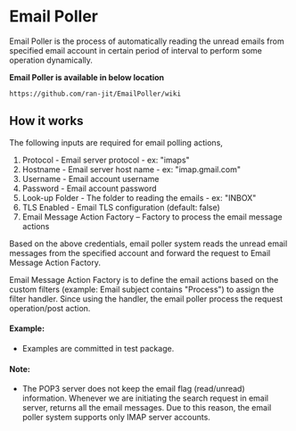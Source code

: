 # Email Poller

Email Poller is the process of automatically reading the unread emails from specified email account in certain period of interval to perform some operation dynamically.

**Email Poller is available in below location**
  
    https://github.com/ran-jit/EmailPoller/wiki

## How it works
The following inputs are required for email polling actions,
  1. Protocol - Email server protocol - ex: "imaps"
  2. Hostname - Email server host name - ex: "imap.gmail.com"
  3. Username - Email account username
  4. Password - Email account password
  5. Look-up Folder - The folder to reading the emails - ex: "INBOX"
  6. TLS Enabled - Email TLS configuration (default: false)
  7. Email Message Action Factory – Factory to process the email message actions

Based on the above credentials, email poller system reads the unread email messages from the specified account and forward the request to Email Message Action Factory.

Email Message Action Factory is to define the email actions based on the custom filters (example: Email subject contains "Process") to assign the filter handler. Since using the handler, the email poller process the request operation/post action.

#### Example:
  * Examples are committed in test package.

#### Note:
  * The POP3 server does not keep the email flag (read/unread) information. Whenever we are initiating the search request in email server, returns all the email messages. Due to this reason, the email poller system supports only IMAP server accounts.
